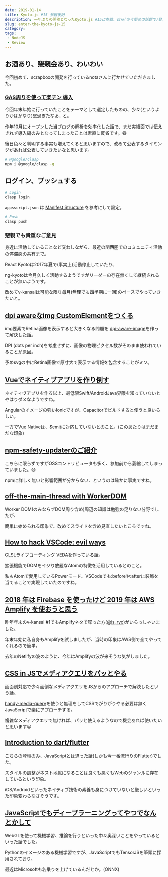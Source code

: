 ```yaml
---
date: 2019-01-14
title: Kyoto.js #15 参戦後記
description: 一年ぶりの開催となったKyoto.js #15に参戦。自ら(少々堅めの話題で)登壇も行いました。遅ればせながらその振り返りを行います。
slug: enter-the-kyoto-js-15
category: 
tags: 
 - NodeJS
 - Review
---
```


## お酒あり、懇親会あり、わいわい

今回初めて、scrapboxの開発を行っているnotaさんに行かせていただきました。

### [GAS周りを使って楽チン 導入](https://jiyuujin.github.io/introduction-to-gas/)

今回年末年始に行っていたことをテーマとして選定したものの、少々(というよりかはかなり)堅過ぎたなぁ.. と。

作年10月にオープンした当ブログの解析を効率化した話で、まだ実績面では伝えきれず導入編のみとなってしまったことは素直に反省です。😅

後日色々と判明する事実も増えてくると思いますので、改めて公表するタイミングがあれば公表していきたいなと思います。

```bash
# @google/clasp
npm i @google/clasp -g
```

## ログイン、プッシュする

```bash
# Login
clasp login
```

`appsscript.json` は [Manifest Structure](https://developers.google.com/apps-script/concepts/manifests#manifest_structurehttps://developers.google.com/apps-script/concepts/manifests#manifest_structure) を参考にして設定。

```bash
# Push
clasp push
```

### 懇親でも貴重なご意見

身近に活動していることなど交わしながら、最近の関西圏でのコミュニティ活動の停滞感の共有まで。

React Kyotoは2017年夏で(事実上)活動停止していたり、

ng-kyotoは今月久しく活動するようですがリーダーの存在無くして継続されることが無いようです。

改めてv-kansaiは可能な限り毎月(無理でも四半期に一回)のペースでやっていきたいと。

## [dpi awareなimg CustomElementをつくる](https://scrapbox.io/daiiz/dpi_aware%E3%81%AAimg_CustomElement%E3%82%92%E3%81%A4%E3%81%8F%E3%82%8B)

img要素でRetina画像を表示すると大きくなる問題を [dpi-aware-image](https://github.com/daiiz/dpi-aware-image)を作って解決した話。

DPI (dots per inch)を考慮せずに、画像の物理ピクセル数がそのまま使われていることが原因。

予めsvgの中にRetina画像で原寸大で表示する情報を包含することがミソ。

## [Vueでネイティブアプリを作り倒す](https://speakerdeck.com/takumiz19/vuedeneiteibuapuriwozuo-ridao-su)

ネイティヴアプリを作る以上、最低限Swift/AndroidJava界隈を知っていないとやはりダメなようですね。

Angularのイメージの強いIonicですが、Capacitorでビルドすると使うと良いらしい。

一方でVue Nativeは、$emitに対応していないとのこと。(このあたりはまだまだな印象)

## [npm-safety-updaterのご紹介](https://github.com/pastak/npm-safety-updater)

こちらに限らずですがOSSコントリビュータも多く、参加前から萎縮してしまっていました。😅

npmに詳しく無いと影響範囲が分からない、というのは確かに事実ですね。

## [off-the-main-thread with WorkerDOM](https://speakerdeck.com/masashi/off-the-main-thread-with-workerdom)

Worker DOM(のみならずDOM周り含め)周辺の知識は勉強の足りない分野でしたが、

簡単に始められる印象で、改めてスライドを含め見直したいところですね。

## [How to hack VSCode: evil ways	](https://speakerdeck.com/fand/how-to-hack-vs-code-evil-ways-japanese)

GLSLライブコーディング [VEDA](https://atom.io/packages/veda)を作っている話。

拡張機能でDOMをイジり放題なAtomの特徴を活用しているとのこと。

私もAtomで愛用しているPowerモード、VSCodeでも:beforeや:afterに装飾を当てることで実現していたのですね。

## [2018 年は Firebase を使ったけど 2019 年は AWS Amplify を使おうと思う](https://speakerdeck.com/potato4d/aws-amplify-2019-number-kyotojs)

昨年年末のv-kansai #1でもAmplifyネタで喋った方([@is_ryo](https://twitter.com/is_ryo))がいらっしゃいました。

年末年始に私自身もAmplifyを試しましたが、当時の印象はAWS側で全てやってくれるので簡単。

去年のNetlifyの波のように、今年はAmplifyの波が来そうな気がしました。

## [CSS in JSでメディアクエリをパッとやる](https://speakerdeck.com/1natsu172/kyotojs15-handy-media-query)

画面別対応で少々面倒なメディアクエリをJSからのアプローチで解決したという話。

[handy-media-query](https://github.com/1natsu172/handy-media-query)を使うと無理をしてCSSでがりがりやる必要は無くJavaScriptで楽にアプローチする。

複雑なメディアクエリで無ければ、パッと使えるようなので機会あれば使いたいと思います😀

## [Introduction to dart/flutter](https://scrapbox.io/tomoz6o9-public/Introduction_to_Dart%2FFlutter)

こちらの登壇のみ、JavaScriptとは違った話(しかも今一番流行りのFlutter)でした。

スタイルの調整がネスト地獄になることは良くも悪くもWebのジャンルに存在しているという印象。

iOS/Androidといったネイティブ技術の素養も身につけていないと厳しいといった印象変わらなさそうです。

## [JavaScriptでもディープラーニングってやつでなんとかして](https://speakerdeck.com/spring_raining/kyoto-dot-js-15)

WebGLを使って機械学習、推論を行うといった中々奥深いことをやっているといった話でした。

Pythonのイメージのある機械学習ですが、JavaScriptでもTensorJSを筆頭に採用されており、

最近はMicrosoftも名乗りを上げているんだとか。(ONNX)

